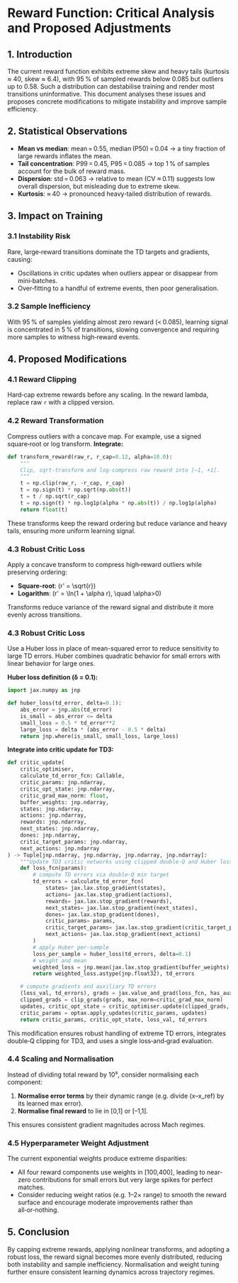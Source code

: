 # Reward Function: Critical Analysis and Proposed Adjustments

## 1. Introduction

The current reward function exhibits extreme skew and heavy tails (kurtosis ≈ 40, skew ≈ 6.4), with 95 % of sampled rewards below 0.085 but outliers up to 0.58. Such a distribution can destabilise training and render most transitions uninformative. This document analyses these issues and proposes concrete modifications to mitigate instability and improve sample efficiency.

## 2. Statistical Observations

- **Mean vs median**: mean = 0.55, median (P50) = 0.04 → a tiny fraction of large rewards inflates the mean.
- **Tail concentration**: P99 = 0.45, P95 = 0.085 → top 1 % of samples account for the bulk of reward mass.
- **Dispersion**: std = 0.063 → relative to mean (CV ≈ 0.11) suggests low overall dispersion, but misleading due to extreme skew.
- **Kurtosis**: ≈ 40 → pronounced heavy‐tailed distribution of rewards.

## 3. Impact on Training

### 3.1 Instability Risk

Rare, large‐reward transitions dominate the TD targets and gradients, causing:

- Oscillations in critic updates when outliers appear or disappear from mini‑batches.
- Over‑fitting to a handful of extreme events, then poor generalisation.

### 3.2 Sample Inefficiency

With 95 % of samples yielding almost zero reward (< 0.085), learning signal is concentrated in 5 % of transitions, slowing convergence and requiring more samples to witness high‐reward events.

## 4. Proposed Modifications

### 4.1 Reward Clipping

Hard‑cap extreme rewards before any scaling.  In the reward lambda, replace raw `r` with a clipped version.

### 4.2 Reward Transformation

Compress outliers with a concave map.  For example, use a signed square‑root or log transform.
**Integrate:**
```python
def transform_reward(raw_r, r_cap=0.12, alpha=10.0):
    """
    Clip, sqrt-transform and log-compress raw reward into [–1, +1].
    """
    t = np.clip(raw_r, -r_cap, r_cap)
    t = np.sign(t) * np.sqrt(np.abs(t))
    t = t / np.sqrt(r_cap)
    t = np.sign(t) * np.log1p(alpha * np.abs(t)) / np.log1p(alpha)
    return float(t)

```

These transforms keep the reward ordering but reduce variance and heavy tails, ensuring more uniform learning signal.

### 4.3 Robust Critic Loss

Apply a concave transform to compress high‐reward outliers while preserving ordering:

- **Square‐root**:
  \(r' = \sqrt{r}\)
- **Logarithm**:
  \(r' = \ln(1 + \alpha r), \quad \alpha>0\)

Transforms reduce variance of the reward signal and distribute it more evenly across transitions.

### 4.3 Robust Critic Loss

Use a Huber loss in place of mean-squared error to reduce sensitivity to large TD errors. Huber combines quadratic behavior for small errors with linear behavior for large ones.

**Huber loss definition (δ = 0.1):**

```python
import jax.numpy as jnp

def huber_loss(td_error, delta=0.1):
    abs_error = jnp.abs(td_error)
    is_small = abs_error <= delta
    small_loss = 0.5 * td_error**2
    large_loss = delta * (abs_error - 0.5 * delta)
    return jnp.where(is_small, small_loss, large_loss)
```

**Integrate into critic update for TD3:**

```python
def critic_update(
    critic_optimiser,
    calculate_td_error_fcn: Callable,
    critic_params: jnp.ndarray,
    critic_opt_state: jnp.ndarray,
    critic_grad_max_norm: float,
    buffer_weights: jnp.ndarray,
    states: jnp.ndarray,
    actions: jnp.ndarray,
    rewards: jnp.ndarray,
    next_states: jnp.ndarray,
    dones: jnp.ndarray,
    critic_target_params: jnp.ndarray,
    next_actions: jnp.ndarray
) -> Tuple[jnp.ndarray, jnp.ndarray, jnp.ndarray, jnp.ndarray]:
    """Update TD3 critic networks using clipped double-Q and Huber loss."""
    def loss_fcn(params):
        # compute TD errors via double-Q min target
        td_errors = calculate_td_error_fcn(
            states= jax.lax.stop_gradient(states),
            actions= jax.lax.stop_gradient(actions),
            rewards= jax.lax.stop_gradient(rewards),
            next_states= jax.lax.stop_gradient(next_states),
            dones= jax.lax.stop_gradient(dones),
            critic_params= params,
            critic_target_params= jax.lax.stop_gradient(critic_target_params),
            next_actions= jax.lax.stop_gradient(next_actions)
        )
        # apply Huber per-sample
        loss_per_sample = huber_loss(td_errors, delta=0.1)
        # weight and mean
        weighted_loss = jnp.mean(jax.lax.stop_gradient(buffer_weights) * loss_per_sample)
        return weighted_loss.astype(jnp.float32), td_errors

    # compute gradients and auxiliary TD errors
    (loss_val, td_errors), grads = jax.value_and_grad(loss_fcn, has_aux=True)(critic_params)
    clipped_grads = clip_grads(grads, max_norm=critic_grad_max_norm)
    updates, critic_opt_state = critic_optimiser.update(clipped_grads, critic_opt_state, critic_params)
    critic_params = optax.apply_updates(critic_params, updates)
    return critic_params, critic_opt_state, loss_val, td_errors
```

This modification ensures robust handling of extreme TD errors, integrates double‐Q clipping for TD3, and uses a single loss‐and‐grad evaluation.

### &#x20;4.4 Scaling and Normalisation

Instead of dividing total reward by 10⁵, consider normalising each component:

1. **Normalise error terms** by their dynamic range (e.g. divide (x–x\_ref) by its learned max error).
2. **Normalise final reward** to lie in [0,1] or [–1,1].

This ensures consistent gradient magnitudes across Mach regimes.

### 4.5 Hyperparameter Weight Adjustment

The current exponential weights produce extreme disparities:

- All four reward components use weights in [100,400], leading to near‐zero contributions for small errors but very large spikes for perfect matches.
- Consider reducing weight ratios (e.g. 1–2× range) to smooth the reward surface and encourage moderate improvements rather than all‑or‑nothing.

## 5. Conclusion

By capping extreme rewards, applying nonlinear transforms, and adopting a robust loss, the reward signal becomes more evenly distributed, reducing both instability and sample inefficiency. Normalisation and weight tuning further ensure consistent learning dynamics across trajectory regimes.


